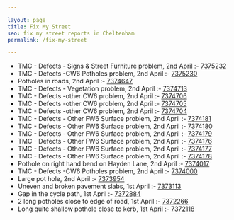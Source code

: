 ```yaml
---

layout: page
title: Fix My Street
seo: fix my street reports in Cheltenham
permalink: /fix-my-street

---
```


<!-- fix_marker starts -->

- TMC - Defects - Signs & Street Furniture problem, 2nd April :- [7375232](https://www.fixmystreet.com/report/7375232)
- TMC - Defects -CW6 Potholes  problem, 2nd April :- [7375230](https://www.fixmystreet.com/report/7375230)
- Potholes in roads, 2nd April :- [7374647](https://www.fixmystreet.com/report/7374647)
- TMC - Defects - Vegetation problem, 2nd April :- [7374713](https://www.fixmystreet.com/report/7374713)
- TMC - Defects -other CW6 problem, 2nd April :- [7374706](https://www.fixmystreet.com/report/7374706)
- TMC - Defects -other CW6 problem, 2nd April :- [7374705](https://www.fixmystreet.com/report/7374705)
- TMC - Defects -other CW6 problem, 2nd April :- [7374704](https://www.fixmystreet.com/report/7374704)
- TMC - Defects - Other FW6  Surface problem, 2nd April :- [7374181](https://www.fixmystreet.com/report/7374181)
- TMC - Defects - Other FW6  Surface problem, 2nd April :- [7374180](https://www.fixmystreet.com/report/7374180)
- TMC - Defects - Other FW6  Surface problem, 2nd April :- [7374179](https://www.fixmystreet.com/report/7374179)
- TMC - Defects - Other FW6  Surface problem, 2nd April :- [7374176](https://www.fixmystreet.com/report/7374176)
- TMC - Defects - Other FW6  Surface problem, 2nd April :- [7374177](https://www.fixmystreet.com/report/7374177)
- TMC - Defects - Other FW6  Surface problem, 2nd April :- [7374178](https://www.fixmystreet.com/report/7374178)
- Pothole on right hand bend on Hayden Lane, 2nd April :- [7374017](https://www.fixmystreet.com/report/7374017)
- TMC - Defects -CW6 Potholes  problem, 2nd April :- [7374000](https://www.fixmystreet.com/report/7374000)
- Large pot hole, 2nd April :- [7373954](https://www.fixmystreet.com/report/7373954)
- Uneven and broken pavement slabs, 1st April :- [7373113](https://www.fixmystreet.com/report/7373113)
- Gap in the cycle path, 1st April :- [7372884](https://www.fixmystreet.com/report/7372884)
- 2 long potholes close to edge of road, 1st April :- [7372266](https://www.fixmystreet.com/report/7372266)
- Long quite shallow pothole close to kerb, 1st April :- [7372118](https://www.fixmystreet.com/report/7372118)

<!-- fix_marker ends -->